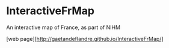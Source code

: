 # InteractiveFrMap
An interactive map of France, as part of NIHM

[web page][http://gaetandeflandre.github.io/InteractiveFrMap/]
